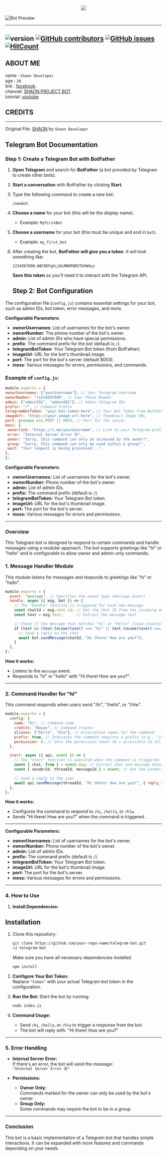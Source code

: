<h3 align="center">
  
  <p align="center"><img src="https://img.shields.io/badge/WLCM%20TO -SHAON TELEGRAM BOT-green?colorA=%23ff0000&colorB=%23017e40&style=flat-square">  
  
</h3>

![Bot Preview](https://i.postimg.cc/9XDfjVR3/20241203-103021.gif)

---
<img alt="version" src="https://img.shields.io/github/package-json/v/shaonproject/Tle-bot?label=github&style=flat-square"></img>
[![GitHub contributors](https://img.shields.io/github/contributors/shaonproject/Tle-bot)](https://github.com/shaonproject/Tle-bot/graphs/contributors) [![GitHub issues](https://img.shields.io/github/issues/shaonproject/Tle-bot)](https://github.com/shaonproject/Tle-bot/issues) [![HitCount](https://views.whatilearened.today/views/github/shaonproject/Tle-bot.svg)](https://github.com/shaonproject/Tle-bot)
---


## ABOUT ME

name : ```Shaon Developer```</br>
age : ```20```</br>
link : [facebook](https://www.facebook.com/profile.php?id=Hey.Its.Me.Shaon.Ahmed).</br>
channel: [SHAON PROJECT BOT]([https://t.me/shaon_bot_group/]) <br>
tutorial: [youtube](https://youtu.be/aqYP28Mog6U)
## CREDITS
---
Original File: [SHAON](https://github.com/shaonproject/Tle-bot/) by ```Shaon Developer```


## Telegram Bot Documentation

### Step 1: Create a Telegram Bot with BotFather

1. **Open Telegram** and search for **BotFather** (a bot provided by Telegram to create other bots).

2. **Start a conversation** with BotFather by clicking **Start**.

3. Type the following command to create a new bot:
   ```
   /newbot
   ```

4. **Choose a name** for your bot (this will be the display name).
   - Example: `MyFirstBot`

5. **Choose a username** for your bot (this must be unique and end in `bot`).
   - Example: `my_first_bot`

6. After creating the bot, **BotFather will give you a token**. It will look something like:
   ```
   1234567890:ABCDEFghijKLMNOPQRSTUVWXyz
   ```
   **Save this token** as you'll need it to interact with the Telegram API.

   ## Step 2: Bot Configuration

The configuration file (`config.js`) contains essential settings for your bot, such as admin IDs, bot token, error messages, and more.

**Configurable Parameters:**
- **ownerUsernames**: List of usernames for the bot's owner.
- **ownerNumber**: The phone number of the bot's owner.
- **admin**: List of admin IDs who have special permissions.
- **prefix**: The command prefix for the bot (default is `/`).
- **telegramBotToken**: Your Telegram Bot token (from BotFather).
- **imageUrl**: URL for the bot's thumbnail image.
- **port**: The port for the bot's server (default 8053).
- **mess**: Various messages for errors, permissions, and commands.

### Example of `config.js`:
```javascript
module.exports = {
ownerUsernames: ["yourUsername"], // Your Telegram Username
ownerNumber: "+1234567890", // Your Phone Number
admin: ["adminID1", "adminID2"], // Admin Telegram IDs
prefix: "/", // Command Prefix
telegramBotToken: "your-bot-token-here", // Your Bot Token from BotFather
imageUrl: "https://your-image-url-here", // Thumbnail Image URL
port: process.env.PORT || 8053, // Port for the server
mess: {
 ownerlink: "https://t.me/yourUsername", // Link to your Telegram profile
 error: "Internal Server Error 😵",
 owner: "Sorry, this command can only be accessed by the owner!",
 group: "Sorry, this command can only be used within a group!",
 wait: "Your request is being processed...",
},
};
```

**Configurable Parameters:**
- **ownerUsernames:** List of usernames for the bot's owner.
- **ownerNumber:** Phone number of the bot's owner.
- **admin:** List of admin IDs.
- **prefix:** The command prefix (default is `/`).
- **telegramBotToken:** Your Telegram Bot token.
- **imageUrl:** URL for the bot's thumbnail image.
- **port:** The port for the bot's server.
- **mess:** Various messages for errors and permissions.

---


### Overview
This Telegram bot is designed to respond to certain commands and handle messages using a modular approach. The bot supports greetings like "hi" or "hello" and is configurable to allow owner and admin-only commands.

### 1. **Message Handler Module**
This module listens for messages and responds to greetings like "hi" or "hello".

```javascript
module.exports = {
  event: "message", // Specifies the event type (message event)
  handle: async ({ msg, bot }) => {
    // The "handle" function is triggered for each new message.
    const chatId = msg.chat.id; // Get the chat ID from the incoming message
    const text = msg.text;      // Extract the message text

    // Check if the message text matches "hi" or "hello" (case-insensitive)
    if (text && (text.toLowerCase() === "hi" || text.toLowerCase() === "hello")) {
      // Send a reply to the chat
      await bot.sendMessage(chatId, "Hi there! How are you?");
    }
  },
};
```

**How it works:**
- Listens to the `message` event.
- Responds to "hi" or "hello" with "Hi there! How are you?".

---

### 2. **Command Handler for "hi"**
This command responds when users send "/hi", "/hello", or "/hlw".

```javascript
module.exports = {
  config: {
    name: "hi", // Command name
    credits: "Nayan", // Command creator
    aliases: ["hello", "hlw"], // Alternative names for the command
    prefix: true, // Indicates the command requires a prefix (e.g., "/hi")
    permission: 0, // Sets the permission level (0 = accessible to all users)
  },

  start: async ({ api, event }) => {
    // The "start" function is executed when the command is triggered.
    const { chat, from } = event.msg; // Extract chat and message details
    const { senderId, threadId, messageId } = event; // Get the senderId, group id, message id

    // Send a reply to the user
    await api.sendMessage(threadId, "Hi there! How are you?", { reply_to_message_id: messageId });
  },
};
```

**How it works:**
- Configures the command to respond to `/hi`, `/hello`, or `/hlw`.
- Sends "Hi there! How are you?" when the command is triggered.

---


**Configurable Parameters:**
- **ownerUsernames:** List of usernames for the bot's owner.
- **ownerNumber:** Phone number of the bot's owner.
- **admin:** List of admin IDs.
- **prefix:** The command prefix (default is `/`).
- **telegramBotToken:** Your Telegram Bot token.
- **imageUrl:** URL for the bot's thumbnail image.
- **port:** The port for the bot's server.
- **mess:** Various messages for errors and permissions.

---

### 4. **How to Use**
1. **Install Dependencies:**  
## **Installation**
1. Clone this repository:
   ```bash
   git clone https://github.com/your-repo-name/telegram-bot.git
   cd telegram-bot
   ```
   Make sure you have all necessary dependencies installed.
   ```bash
   npm install
   ```

2. **Configure Your Bot Token:**  
   Replace `"token"` with your actual Telegram bot token in the configuration.

3. **Run the Bot:**
   Start the bot by running:
   ```bash
   node index.js
   ```

4. **Command Usage:**  
   - Send `/hi`, `/hello`, or `/hlw` to trigger a response from the bot.
   - The bot will reply with: "Hi there! How are you?"

---

### 5. **Error Handling**
- **Internal Server Error:**  
  If there's an error, the bot will send the message:  
  `"Internal Server Error 😵"`

- **Permissions:**
  - **Owner Only:**  
    Commands marked for the owner can only be used by the bot's owner.
  - **Group Only:**  
    Some commands may require the bot to be in a group.

---

### Conclusion
This bot is a basic implementation of a Telegram bot that handles simple interactions. It can be expanded with more features and commands depending on your needs.
